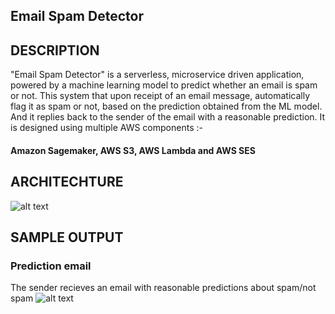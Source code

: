 ## Email Spam Detector

## DESCRIPTION

"Email Spam Detector" is a serverless, microservice driven application, powered by a machine learning model to predict whether an email is spam or not. This system that upon receipt of an email message, automatically flag it as spam or not, based on the prediction obtained from the ML model. And it replies back to the sender of the email with a reasonable prediction. It is designed using multiple AWS components :-
#### Amazon Sagemaker, AWS S3, AWS Lambda and AWS SES

## ARCHITECHTURE 
![alt text](https://github.com/im-vaibhav/Intelligent-System-Design-using-Cloud/blob/master/images/SpamEndpoint-designer.png)

## SAMPLE OUTPUT 
### Prediction email
The sender recieves an email with reasonable predictions about spam/not spam
![alt text](https://github.com/im-vaibhav/Intelligent-System-Design-using-Cloud/blob/master/images/spam_notify_email.png)



